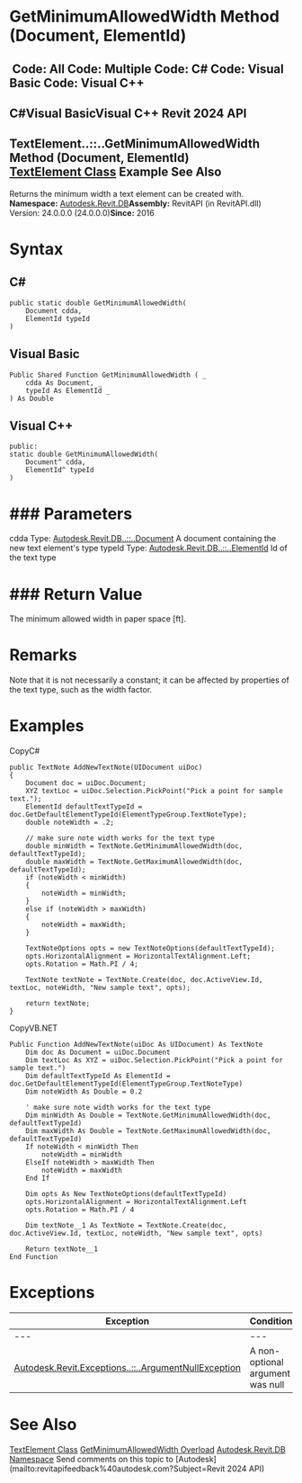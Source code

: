 # GetMinimumAllowedWidth Method (Document, ElementId)

﻿
 Code: All Code: Multiple Code: C# Code: Visual Basic Code: Visual C++   
---  
C#Visual BasicVisual C++
Revit 2024 API  
---  
TextElement..::..GetMinimumAllowedWidth Method (Document, ElementId)  
[TextElement Class](013e58c3-f3d2-d976-89f0-ff4ff701951d.md "TextElement Class") Example See Also  
---  
Returns the minimum width a text element can be created with. 
**Namespace:** [Autodesk.Revit.DB](87546ba7-461b-c646-cbb1-2cb8f5bff8b2.md "Autodesk.Revit.DB Namespace")**Assembly:** RevitAPI (in RevitAPI.dll) Version: 24.0.0.0 (24.0.0.0)**Since:** 2016 
# Syntax
C#  
---  
```text
public static double GetMinimumAllowedWidth(
	Document cdda,
	ElementId typeId
)
```
  
Visual Basic  
---  
```text
Public Shared Function GetMinimumAllowedWidth ( _
	cdda As Document, _
	typeId As ElementId _
) As Double
```
  
Visual C++  
---  
```text
public:
static double GetMinimumAllowedWidth(
	Document^ cdda, 
	ElementId^ typeId
)
```
  
# ### Parameters
cdda
    Type: [Autodesk.Revit.DB..::..Document](db03274b-a107-aa32-9034-f3e0df4bb1ec.md "Document Class") A document containing the new text element's type 
typeId
    Type: [Autodesk.Revit.DB..::..ElementId](44f3f7b1-3229-3404-93c9-dc5e70337dd6.md "ElementId Class") Id of the text type 
# ### Return Value
The minimum allowed width in paper space [ft]. 
# Remarks
Note that it is not necessarily a constant; it can be affected by properties of the text type, such as the width factor. 
# Examples
CopyC#
```text
public TextNote AddNewTextNote(UIDocument uiDoc)
{
    Document doc = uiDoc.Document;
    XYZ textLoc = uiDoc.Selection.PickPoint("Pick a point for sample text.");
    ElementId defaultTextTypeId = doc.GetDefaultElementTypeId(ElementTypeGroup.TextNoteType);
    double noteWidth = .2;

    // make sure note width works for the text type
    double minWidth = TextNote.GetMinimumAllowedWidth(doc, defaultTextTypeId);
    double maxWidth = TextNote.GetMaximumAllowedWidth(doc, defaultTextTypeId);
    if (noteWidth < minWidth)
    {
        noteWidth = minWidth;
    }
    else if (noteWidth > maxWidth)
    {
        noteWidth = maxWidth;
    }

    TextNoteOptions opts = new TextNoteOptions(defaultTextTypeId);
    opts.HorizontalAlignment = HorizontalTextAlignment.Left;
    opts.Rotation = Math.PI / 4;

    TextNote textNote = TextNote.Create(doc, doc.ActiveView.Id, textLoc, noteWidth, "New sample text", opts);

    return textNote;
}
```

CopyVB.NET
```text
Public Function AddNewTextNote(uiDoc As UIDocument) As TextNote
    Dim doc As Document = uiDoc.Document
    Dim textLoc As XYZ = uiDoc.Selection.PickPoint("Pick a point for sample text.")
    Dim defaultTextTypeId As ElementId = doc.GetDefaultElementTypeId(ElementTypeGroup.TextNoteType)
    Dim noteWidth As Double = 0.2

    ' make sure note width works for the text type
    Dim minWidth As Double = TextNote.GetMinimumAllowedWidth(doc, defaultTextTypeId)
    Dim maxWidth As Double = TextNote.GetMaximumAllowedWidth(doc, defaultTextTypeId)
    If noteWidth < minWidth Then
        noteWidth = minWidth
    ElseIf noteWidth > maxWidth Then
        noteWidth = maxWidth
    End If

    Dim opts As New TextNoteOptions(defaultTextTypeId)
    opts.HorizontalAlignment = HorizontalTextAlignment.Left
    opts.Rotation = Math.PI / 4

    Dim textNote__1 As TextNote = TextNote.Create(doc, doc.ActiveView.Id, textLoc, noteWidth, "New sample text", opts)

    Return textNote__1
End Function
```

# Exceptions
| Exception | Condition |
| --- | --- |
| --- | --- |
| [Autodesk.Revit.Exceptions..::..ArgumentNullException](631e1424-60f4-929b-4e52-dda9dcd26316.md "ArgumentNullException Class") | A non-optional argument was null |

# See Also
[TextElement Class](013e58c3-f3d2-d976-89f0-ff4ff701951d.md "TextElement Class")
[GetMinimumAllowedWidth Overload](aa4e4123-2e4e-880e-e410-ec9fe2045628.md "GetMinimumAllowedWidth Method")
[Autodesk.Revit.DB Namespace](87546ba7-461b-c646-cbb1-2cb8f5bff8b2.md "Autodesk.Revit.DB Namespace")
Send comments on this topic to [Autodesk](mailto:revitapifeedback%40autodesk.com?Subject=Revit 2024 API)